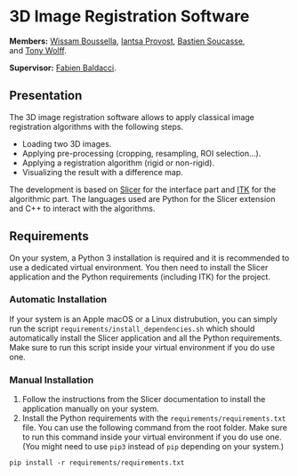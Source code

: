 # 3D Image Registration Software

**Members:** [Wissam Boussella](mailto:wissam.boussella@etu.u-bordeaux.fr), [Iantsa Provost](mailto:iantsa.provost@gmail.com), [Bastien Soucasse](mailto:bastien.soucasse@icloud.com), and [Tony Wolff](mailto:tony.wolff@etu.u-bordeaux.fr).

**Supervisor:** [Fabien Baldacci](mailto:fabien.baldacci@u-bordeaux.fr).

## Presentation

The 3D image registration software allows to apply classical image registration algorithms with the following steps.

- Loading two 3D images.
- Applying pre-processing (cropping, resampling, ROI selection…).
- Applying a registration algorithm (rigid or non-rigid).
- Visualizing the result with a difference map.

The development is based on [Slicer](https://slicer.org) for the interface part and [ITK](https://itk.org) for the algorithmic part. The languages used are Python for the Slicer extension and C++ to interact with the algorithms.

## Requirements

On your system, a Python 3 installation is required and it is recommended to use a dedicated virtual environment. You then need to install the Slicer application and the Python requirements (including ITK) for the project.

### Automatic Installation

If your system is an Apple macOS or a Linux distrubution, you can simply run the script `requirements/install_dependencies.sh` which should automatically install the Slicer application and all the Python requirements. Make sure to run this script inside your virtual environment if you do use one.

### Manual Installation

1. Follow the instructions from the Slicer documentation to install the application manually on your system.
2. Install the Python requirements with the `requirements/requirements.txt` file. You can use the following command from the root folder. Make sure to run this command inside your virtual environment if you do use one. (You might need to use `pip3` instead of `pip` depending on your system.)

```shell
pip install -r requirements/requirements.txt
```
